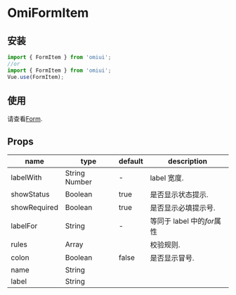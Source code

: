 # OmiFormItem

## 安装

```js
import { FormItem } from 'omiui';
//or
import { FormItem } from 'omiui';
Vue.use(FormItem);
```

## 使用

请查看[Form]().

## Props

| name         | type          | default | description                |
| ------------ | ------------- | ------- | -------------------------- |
| labelWith    | String Number | -       | label 宽度.                |
| showStatus   | Boolean       | true    | 是否显示状态提示.          |
| showRequired | Boolean       | true    | 是否显示必填提示号.        |
| labelFor     | String        | -       | 等同于 label 中的*for*属性 |
| rules        | Array         |         | 校验规则.                  |
| colon        | Boolean       | false   | 是否显示冒号.              |
| name         | String        |         |                            |
| label        | String        |         |                            |
